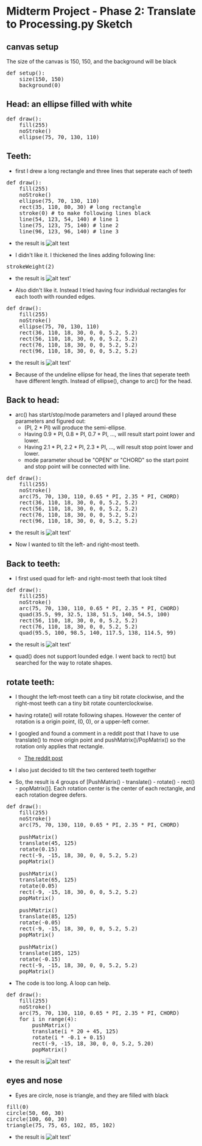 # Midterm Project - Phase 2: Translate to Processing.py Sketch

## canvas setup

The size of the canvas is 150, 150, and the background will be black
<pre>
def setup():
    size(150, 150)
    background(0)
</pre>

## Head: an ellipse filled with white

<pre>
def draw():
    fill(255)
    noStroke()
    ellipse(75, 70, 130, 110)
</pre>

## Teeth:

- first I drew a long rectangle and three lines that seperate each of teeth
<pre>
def draw():
    fill(255)
    noStroke()
    ellipse(75, 70, 130, 110)
    rect(35, 110, 80, 30) # long rectangle
    stroke(0) # to make following lines black
    line(54, 123, 54, 140) # line 1
    line(75, 123, 75, 140) # line 2
    line(96, 123, 96, 140) # line 3
</pre>

- the result is
![alt text](head_and_teeth1.png)

- I didn't like it. I thickened the lines adding following line:
<pre>
strokeWeight(2)
</pre>

- the result is
![alt text](head_and_teeth2.png)'

- Also didn't like it. Instead I tried having four individual rectangles for each tooth with rounded edges.
<pre>
def draw():
    fill(255)
    noStroke()
    ellipse(75, 70, 130, 110)
    rect(36, 110, 18, 30, 0, 0, 5.2, 5.2)
    rect(56, 110, 18, 30, 0, 0, 5.2, 5.2)
    rect(76, 110, 18, 30, 0, 0, 5.2, 5.2)
    rect(96, 110, 18, 30, 0, 0, 5.2, 5.2)
</pre>

- the result is
![alt text](head_and_teeth3.png)'

- Because of the undeline ellipse for head, the lines that seperate teeth have different length. Instead of ellipse(), change to arc() for the head.

## Back to head:

- arc() has start/stop/mode parameters and I played around these parameters and figured out:
    - (PI, 2 * PI) will produce the semi-ellipse.
    - Having 0.9 * PI, 0.8 * PI, 0.7 * PI, ..., will result start point lower and lower.
    - Having 2.1 * PI, 2.2 * PI, 2.3 * PI, ..., will result stop point lower and lower.
    - mode parameter shoud be "OPEN" or "CHORD" so the start point and stop point will be connected with line.
<pre>
def draw():
    fill(255)
    noStroke()
    arc(75, 70, 130, 110, 0.65 * PI, 2.35 * PI, CHORD)
    rect(36, 110, 18, 30, 0, 0, 5.2, 5.2)
    rect(56, 110, 18, 30, 0, 0, 5.2, 5.2)
    rect(76, 110, 18, 30, 0, 0, 5.2, 5.2)
    rect(96, 110, 18, 30, 0, 0, 5.2, 5.2)
</pre>

- the result is
![alt text](head_and_teeth4.png)'

- Now I wanted to tilt the left- and right-most teeth.

## Back to teeth:

- I first used quad for left- and right-most teeth that look tilted
<pre>
def draw():
    fill(255)
    noStroke()
    arc(75, 70, 130, 110, 0.65 * PI, 2.35 * PI, CHORD)
    quad(35.5, 99, 32.5, 138, 51.5, 140, 54.5, 100)
    rect(56, 110, 18, 30, 0, 0, 5.2, 5.2)
    rect(76, 110, 18, 30, 0, 0, 5.2, 5.2)
    quad(95.5, 100, 98.5, 140, 117.5, 138, 114.5, 99)
</pre>

- the result is
![alt text](head_and_teeth5.png)'

- quad() does not support lounded edge. I went back to rect() but searched for the way to rotate shapes.

## rotate teeth:

- I thought the left-most teeth can a tiny bit rotate clockwise, and the right-most teeth can a tiny bit rotate counterclockwise.

- having rotate() will rotate following shapes. However the center of rotation is a origin point, (0, 0), or a upper-left corner.

- I googled and found a comment in a reddit post that I have to use translate() to move origin point and pushMatrix()/PopMatrix() so the rotation only applies that rectangle.
    - [The reddit post](https://www.reddit.com/r/processing/comments/x7h9z3/how_to_rotate_line_from_its_starting_point/)

- I also just decided to tilt the two centered teeth together

- So, the result is 4 groups of [PushMatrix() - translate() - rotate() - rect() - popMatrix()]. Each rotation center is the center of each rectangle, and each rotation degree defers.

<pre>
def draw():
    fill(255)
    noStroke()
    arc(75, 70, 130, 110, 0.65 * PI, 2.35 * PI, CHORD)
    
    pushMatrix()
    translate(45, 125)
    rotate(0.15)
    rect(-9, -15, 18, 30, 0, 0, 5.2, 5.2)
    popMatrix()
    
    pushMatrix()
    translate(65, 125)
    rotate(0.05)
    rect(-9, -15, 18, 30, 0, 0, 5.2, 5.2)
    popMatrix()
    
    pushMatrix()
    translate(85, 125)
    rotate(-0.05)
    rect(-9, -15, 18, 30, 0, 0, 5.2, 5.2)
    popMatrix()
    
    pushMatrix()
    translate(105, 125)
    rotate(-0.15)
    rect(-9, -15, 18, 30, 0, 0, 5.2, 5.2)
    popMatrix()
</pre>

- The code is too long. A loop can help.

<pre>
def draw():
    fill(255)
    noStroke()
    arc(75, 70, 130, 110, 0.65 * PI, 2.35 * PI, CHORD)
    for i in range(4):
        pushMatrix()
        translate(i * 20 + 45, 125)
        rotate(i * -0.1 + 0.15)
        rect(-9, -15, 18, 30, 0, 0, 5.2, 5.20)
        popMatrix()
</pre>

- the result is
![alt text](head_and_teeth6.png)'

## eyes and nose

- Eyes are circle, nose is triangle, and they are filled with black
<pre>
fill(0)
circle(50, 60, 30)
circle(100, 60, 30)
triangle(75, 75, 65, 102, 85, 102)
</pre>

- the result is
![alt text](head_and_teeth7.png)'